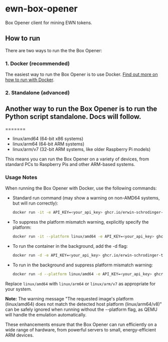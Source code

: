 # ewn-box-opener

Box Opener client for mining EWN tokens.

## How to run

There are two ways to run the the Box Opener:

### 1. Docker (recommended)

The easiest way to run the Box Opener is to use Docker. [Find out more on how to run with Docker](https://docs.erwin.lol/docs/box-openers/box-opener-node).

### 2. Standalone (advanced)

## Another way to run the Box Opener is to run the Python script standalone. Docs will follow.
=======
- linux/amd64 (64-bit x86 systems)
- linux/arm64 (64-bit ARM systems)
- linux/arm/v7 (32-bit ARM systems, like older Raspberry Pi models)

This means you can run the Box Opener on a variety of devices, from standard PCs to Raspberry Pis and other ARM-based systems.

### Usage Notes

When running the Box Opener with Docker, use the following commands:

- Standard run command (may show a warning on non-AMD64 systems, but will run correctly):

    ```bash
    docker run -it -e API_KEY=<your_api_key> ghcr.io/erwin-schrodinger-token/ewn-box-opener:latest
    ```

- To suppress the platform mismatch warning, explicitly specify the platform:
 
    ```bash
    docker run -it --platform linux/amd64 -e API_KEY=<your_api_key> ghcr.io/erwin-schrodinger-token/ewn-box-opener:latest
    ```

- To run the container in the background, add the -d flag:
 
    ```bash
    docker run -d -e API_KEY=<your_api_key> ghcr.io/erwin-schrodinger-token/ewn-box-opener:latest
    ```

- To run in the background and suppress platform mismatch warning:
 
    ```bash
    docker run -d --platform linux/amd64 -e API_KEY=<your_api_key> ghcr.io/erwin-schrodinger-token/ewn-box-opener:latest
    ```

Replace `linux/amd64` with `linux/arm64` or `linux/arm/v7` as appropriate for your system.

**Note:** The warning message "The requested image's platform (linux/amd64) does not match the detected host platform (linux/arm64/v8)" can be safely ignored when running without the --platform flag, as QEMU will handle the emulation automatically.

These enhancements ensure that the Box Opener can run efficiently on a wide range of hardware, from powerful servers to small, energy-efficient ARM devices.
